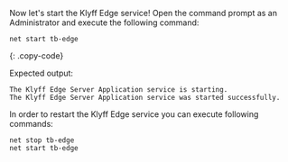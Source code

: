 Now let's start the Klyff Edge service!
Open the command prompt as an Administrator and execute the following command:

```shell
net start tb-edge
```
{: .copy-code}

Expected output:

```text
The Klyff Edge Server Application service is starting.
The Klyff Edge Server Application service was started successfully.
```

In order to restart the Klyff Edge service you can execute following commands:

```shell
net stop tb-edge
net start tb-edge
```
